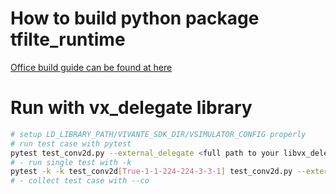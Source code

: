 # How to build python package tfilte_runtime

[Office build guide can be found at here](https://github.com/tensorflow/tensorflow/blob/master/tensorflow/lite/tools/pip_package/README.md)

# Run with vx_delegate library
```sh
# setup LD_LIBRARY_PATH/VIVANTE_SDK_DIR/VSIMULATOR_CONFIG properly
# run test case with pytest
pytest test_conv2d.py --external_delegate <full path to your libvx_delegate.so>
# - run single test with -k
pytest -k -k test_conv2d[True-1-1-224-224-3-3-1] test_conv2d.py --external_delegate <full path to your libvx_delegate.so>
# - collect test case with --co
```

